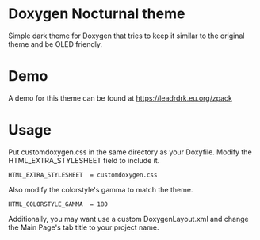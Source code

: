 # Doxygen Nocturnal theme
Simple dark theme for Doxygen that tries to keep it similar to the original theme and be OLED friendly.
# Demo
A demo for this theme can be found at https://leadrdrk.eu.org/zpack
# Usage
Put customdoxygen.css in the same directory as your Doxyfile. Modify the HTML_EXTRA_STYLESHEET field to include it.
```
HTML_EXTRA_STYLESHEET  = customdoxygen.css
```
Also modify the colorstyle's gamma to match the theme.
```
HTML_COLORSTYLE_GAMMA  = 180
```
Additionally, you may want use a custom DoxygenLayout.xml and change the Main Page's tab title to your project name.
